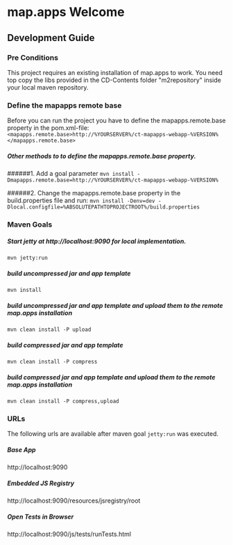 # map.apps Welcome

Development Guide
------------------
### Pre Conditions
This project requires an existing installation of map.apps to work. You need top copy the libs provided in the CD-Contents folder "m2repository" inside your local maven repository.

### Define the mapapps remote base
Before you can run the project you have to define the mapapps.remote.base property in the pom.xml-file:
`<mapapps.remote.base>http://%YOURSERVER%/ct-mapapps-webapp-%VERSION%</mapapps.remote.base>`

##### Other methods to to define the mapapps.remote.base property.
######1. Add a goal parameter
`mvn install -Dmapapps.remote.base=http://%YOURSERVER%/ct-mapapps-webapp-%VERSION%`

######2. Change the mapapps.remote.base property in the build.properties file and run:
`mvn install -Denv=dev -Dlocal.configfile=%ABSOLUTEPATHTOPROJECTROOT%/build.properties`

### Maven Goals

##### Start jetty at http://localhost:9090 for local implementation.
`mvn jetty:run`

##### build uncompressed jar and app template
`mvn install`

##### build uncompressed jar and app template and upload them to the remote map.apps installation
`mvn clean install -P upload`

##### build compressed jar and app template
`mvn clean install -P compress`

##### build compressed jar and app template and upload them to the remote map.apps installation
`mvn clean install -P compress,upload`

### URLs 
The following urls are available after maven goal `jetty:run` was executed.

##### Base App
http://localhost:9090

##### Embedded JS Registry
http://localhost:9090/resources/jsregistry/root

##### Open Tests in Browser
http://localhost:9090/js/tests/runTests.html
